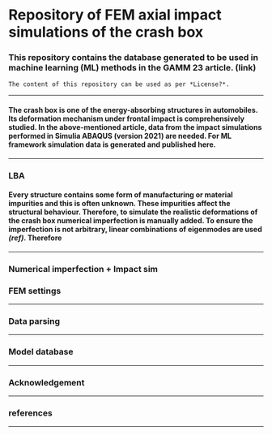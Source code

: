 # Repository of FEM axial impact simulations of the crash box
### **This repository contains the database generated to be used in machine learning (ML) methods in the GAMM 23 article. (link)**
```
The content of this repository can be used as per *License?*.
```
---
#### The crash box is one of the energy-absorbing structures in automobiles. Its deformation mechanism under frontal impact is comprehensively studied. In the above-mentioned article, data from the impact simulations performed in Simulia ABAQUS (version 2021) are needed. For ML framework simulation data is generated and published here.
---
### LBA
#### Every structure contains some form of manufacturing or material impurities and this is often unknown. These impurities affect the structural behaviour. Therefore, to simulate the realistic deformations of the crash box numerical imperfection is manually added. To ensure the imperfection is not arbitrary, linear combinations of eigenmodes are used *(ref)*. Therefore
---
### Numerical imperfection + Impact sim
### FEM settings
---
### Data parsing 
---
### Model database
---
### Acknowledgement
---
### references
---
